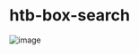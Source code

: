 # htb-box-search

![image](https://github.com/adityatelange/htb-box-search/assets/21258296/a420ff2a-2e10-4f0c-9915-61e16e19bcf1)
